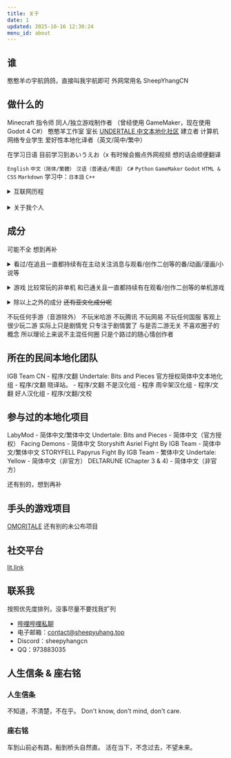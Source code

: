 ```yaml
---
title: 关于
date: 1
updated: 2025-10-16 12:30:24
menu_id: about
---
```


## 谁
憨憨羊の宇航鸽鸽，直接叫我宇航即可
外网常用名 SheepYhangCN

## 做什么的
Minecraft 指令师
同人/独立游戏制作者
（曾经使用 GameMaker，现在使用 Godot 4 C#）
憨憨羊工作室 室长
[UNDERTALE 中文本地化社区](https://utclc.top) 建立者
计算机网络专业学生
爱好性本地化译者（英文/简中/繁中）

在学习日语 目前学习到あいうえお（x
有时候会搬点外网视频 想的话会顺便翻译

`English` `中文（简体/繁體）` `汉语（普通话/粵語）`
`C#` `Python` `GameMaker` `Godot` `HTML & CSS` `Markdown`
学习中：`日本語` `C++`

<details>
<summary>互联网历程</summary>

2017年至今 - 录制游戏实况，2022年开始往后几乎没了，看心情做
2020年至2021年 - 制作 Minecraft 地图、资源包、指令包
2022年 - 做 Undertale 同人游戏汉化
2022年至今 - 各种项目的简/繁体中文本地化工作
2022年至2023年 - 制作 Undertale 同人游戏
2023年 - 做术力口翻调 后续太久没做忘干净了所以就没做了
2023年至今 - 制作 MMD，技术力不高，基本都是套动作
2023年至今 - 做东方同人游戏，未公开
</details>
<br>
<details>
<summary>关于我个人</summary>

MBTI：INTP-T

特立独行 不爱随波逐流 不爱公开站队
非常厌恶集体主义与形式主义
很好相处，不爱主动引起争端，情绪容易不稳
虽然极其不情愿，但是经常作为和事佬
脾气较为极端，不是友好就是极差，请见谅。
不记仇 记忆力很差 所以其实不记仇的原因是第二天就会忘

很怕尴尬 不管尴尬的是不是我都快看不下去
现实中内向 社恐 怕生 比起引人注目更喜欢默默无闻当透明人
不喜欢出门 出了门总怕自己的行为举止会引人注目
面对不熟的人会有很强的拘束感
总喜欢待在自己的舒适圈里 不希望打扰到任何人或被任何人打扰
非常害怕自己的行为举止会影响到他人
很擅长自我内耗 难以与人面对面交流
比起要求他人 更愿意让自己迁就他人
总是顾虑自己是否影响到他人

很怕麻烦 讨厌各种破事 很少主动揽活 也不愿做出头鸟
少数会揽的活是因为对它的兴趣大于自己的懒癌
假若最后被迫作为主操负责 仍会竭尽所能做到最好

大部分情况下对事不对人 很少把话说绝
很少主动站边 总是妄想着能两全其美

不害怕落后 不在乎被孤立 不害怕甚至乐于独自一人
但是害怕被人独自丢在身后 害怕其它人抛下自己
害怕其它人在齐头并进 唯独自己在原地踏步
害怕其它人无形中早已向前迈进 回头一看自己仍在原地
害怕其它人不愿等待始终会等待他们的这个自己

最喜欢的音乐：
王七七《人生态度》
（被下架的旧版，新版的词不喜欢）
</details>

## 成分
可能不全 想到再补

<details>
<summary>看过/在追且一直都持续有在主动关注消息与观看/创作二创等的番/动画/漫画/小说等</summary>

三体
Rick And Morty
喜羊羊与灰太狼
名侦探柯南
某科学的超电磁炮
间谍过家家
My Little Pony
罗小黑战记
神奇数字马戏团
孤独摇滚
Girls Band Cry
MyGO / Ave Mujica
虚构推理
为美好的世界送上祝福</details>
<details>
<summary>游戏 比较常玩的非单机 和已通关且一直都持续有在观看/创作二创等的单机游戏</summary>

Minecraft
Undertale
Deltarune
OneShot
OMORI
OutCore
Henry Stickmin
Pizza Tower
宅男的人间冒险
塞尔达传说（王国之泪）
宝可梦（朱紫）
Splatoon
Super Mario Bros
星之卡比
Doki Doki Literature Club
Counter-Strike
Half-Life
Portal
Left 4 Dead
Garry's Mod
s&box
Grand Theft Auto
Cyberpunk 2077
逆转裁判
Roblox
Plants Vs Zombies
Phigros
MuseDash
世界计划
VRChat
Maimai DX
蔚蓝档案
鸣潮
魔法少女的魔女审判</details>
<details>
<summary>除以上之外的成分 <del>还有亚文化成分呢</del></summary>

Vocaloid
东方Project
Cookie☆
电棍otto
哈基米
Neuro-sama
Lost media
</details>

不玩任何手游（音游除外）
不玩米哈游 不玩腾讯 不玩网易 不玩任何国服
客观上很少玩二游 实际上只是剧情党 只专注于剧情罢了 与是否二游无关
不喜欢圈子的概念 所以理论上来说不主混任何圈 只是个路过的随心情创作者

## 所在的民间本地化团队
IGB Team CN - 程序/文翻
Undertale: Bits and Pieces 官方授权简体中文本地化组 - 程序/文翻
晓译站。 - 程序/文翻
不是汉化组 - 程序
雨伞架汉化组 - 程序/文翻
好人汉化组 - 程序/文翻/文校

## 参与过的本地化项目
LabyMod - 简体中文/繁体中文
Undertale: Bits and Pieces - 简体中文（官方授权）
Facing Demons - 简体中文
Storyshift Asriel Fight By IGB Team - 简体中文/繁体中文
STORYFELL Papyrus Fight By IGB Team - 繁体中文
Undertale: Yellow - 简体中文（非官方）
DELTARUNE (Chapter 3 & 4) - 简体中文（非官方）

还有别的，想到再补

## 手头的游戏项目
[OMORITALE](https://gamejolt.com/games/OMORITALE/685985)
还有别的未公布项目

## 社交平台
[lit.link](https://lit.link/sheepyuhang)

## 联系我
按照优先度排列，没事尽量不要找我扩列
 - [哔哩哔哩私聊](https://message.bilibili.com/#/whisper/mid252906762)
 - 电子邮箱：contact@sheepyuhang.top
 - Discord：sheepyhangcn
 - QQ：973883035

## 人生信条 & 座右铭
### 人生信条
不知道，不清楚，不在乎。
Don\'t know, don\'t mind, don\'t care.
### 座右铭
车到山前必有路，船到桥头自然直。
活在当下，不念过去，不望未来。